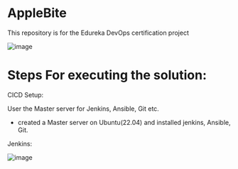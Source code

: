 # AppleBite
This repository is for the Edureka DevOps certification project




![image](https://user-images.githubusercontent.com/125067454/232806310-713bcc2c-9b96-4b21-b19e-bcb0e6418906.png)



# Steps For executing the solution:

CICD Setup:


User the Master server for Jenkins, Ansible, Git etc.

- created a Master server on Ubuntu(22.04) and installed jenkins, Ansible, Git.

Jenkins: 

![image](https://user-images.githubusercontent.com/125067454/232808173-703d9a37-a706-4a41-b8d4-e45fde7d4513.png)
